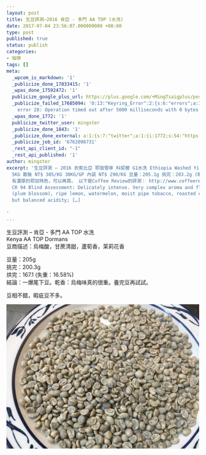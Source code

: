 ```yaml
---
layout: post
title: 生豆評測–2016 肯亞 - 多門 AA TOP (水洗)
date: 2017-07-04 23:56:07.000000000 +08:00
type: post
published: true
status: publish
categories:
- 咖啡
tags: []
meta:
  _wpcom_is_markdown: '1'
  _publicize_done_17833415: '1'
  _wpas_done_17592472: '1'
  publicize_google_plus_url: https://plus.google.com/+MingTsaigplus/posts/Ada9TZj7wc6
  _publicize_failed_17685094: 'O:13:"Keyring_Error":2:{s:6:"errors";a:1:{s:21:"keyring-request-error";a:1:{i:0;O:8:"WP_Error":2:{s:6:"errors";a:1:{s:19:"http_request_failed";a:1:{i:0;s:80:"cURL
    error 28: Operation timed out after 5000 milliseconds with 0 bytes received";}}s:10:"error_data";a:0:{}}}}s:10:"error_data";a:0:{}}'
  _wpas_done_1772: '1'
  publicize_twitter_user: mingster
  _publicize_done_1843: '1'
  _publicize_done_external: a:1:{s:7:"twitter";a:1:{i:1772;s:54:"https://twitter.com/mingster/status/882266807029170177";}}
  _publicize_job_id: '6762096731'
  _rest_api_client_id: "-1"
  _rest_api_published: '1'
author: mingster
excerpt: '生豆評測 – 2016 衣索比亞 耶珈雪啡 科契爾 G1水洗 Ethiopia Washed Yirgacheffe Kochere G1 豆商描述：這款生豆充滿了傳統典型耶家雪啡風土特色，鮮明花香與檸檬皮香氣，入口充滿完熟柑橘、香吉士、葡萄柚的酸甜，中段也隱約帶有生薑與檸檬百里香的特殊香氣，餘韻還有香草與紅茶香氣的氣息。
  5KG 散裝 NT$ 305/KG 30KG/GP 內袋 NT$ 290/KG 豆量：205.1g 挑完：203.2g (暇疵比：0.99% 不到百分之一) 結論：2016年度，真的有G1等級的豆。
  有濃厚的耶加特色，可以再買。 以下是Coffee Review的評測： http://www.coffeereview.com/review/ethiopia-yirgacheffe-kochere-g1/
  CR 94 Blind Assessment: Delicately intense. Very complex aroma and flavor: flowers
  (plum blossom), ripe lemon, watermelon, moist pipe tobacco, roasted cacao nib. Bright
  but balanced acidity; […]

'
---
```

<p>生豆評測 – 肯亞 - 多門 AA TOP 水洗<br />
Kenya AA TOP Dormans<br />
豆商描述：烏梅酸，甘蔗清甜，蘆筍香，茉莉花香</p>
<p>豆量：205g<br />
挑完：200.3g<br />
烘完：167.1 (失重：16.58%)<br />
結論：一爆尾下豆。乾香：烏梅味真的很重。養完豆再試試。</p>
<p>豆相不錯，暇疵豆不多。</p>
<p><img class="  wp-image-1844 aligncenter" src="/img/img_01681.jpg" alt="IMG_0168.jpg" width="503" height="377" /></p>
